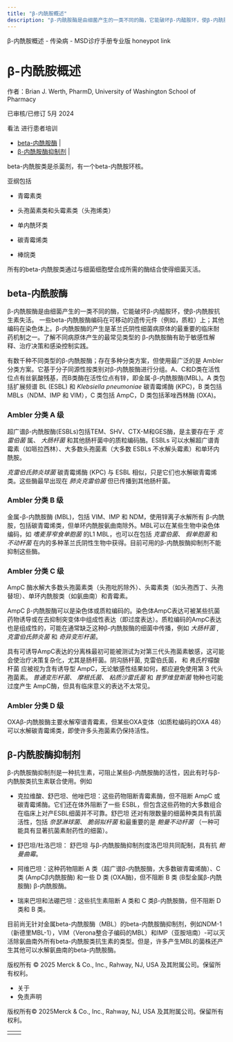 ```yaml
---
title: "β-内酰胺概述"
description: "β-内酰胺酶是由细菌产生的一类不同的酶，它能破坏β-内醯胺环，使β-内酰胺抗生素失活。 一些beta-内酰胺酶编码在可移动的遗传元件（例如，质粒）上；其他编码在染色体上。β-内酰胺酶的产生是革兰氏阴性细菌病原体的最重要的临床耐药机制之一。了解不同病原体产生的最常见类型的 β-内酰胺酶有助于敏感性解释、治疗决策和感染控制实践。"
---
```


﻿β\-内酰胺概述 \- 传染病 \- MSD诊疗手册专业版 honeypot link

# β-内酰胺概述

作者：Brian J. Werth, PharmD, University of Washington School of Pharmacy

已审核/已修订 5月 2024

看法 进行患者培训

- [beta-内酰胺酶](#beta-内酰胺酶_v66360398_zh) \|
- [β-内酰胺酶抑制剂](#β-内酰胺酶抑制剂_v66360434_zh) \|

beta-内酰胺类是杀菌剂，有一个beta-内酰胺环核。

亚纲包括

- 青霉素类

- 头孢菌素类和头霉素类（头孢烯类）

- 单内酰环类

- 碳青霉烯类

- 棒烷类


所有的beta-内酰胺类通过与细菌细胞壁合成所需的酶结合使得细菌灭活。

## beta-内酰胺酶

β-内酰胺酶是由细菌产生的一类不同的酶，它能破坏β-内醯胺环，使β-内酰胺抗生素失活。 一些beta-内酰胺酶编码在可移动的遗传元件（例如，质粒）上；其他编码在染色体上。β-内酰胺酶的产生是革兰氏阴性细菌病原体的最重要的临床耐药机制之一。了解不同病原体产生的最常见类型的 β-内酰胺酶有助于敏感性解释、治疗决策和感染控制实践。

有数千种不同类型的β-内酰胺酶；存在多种分类方案，但使用最广泛的是 Ambler 分类方案。它基于分子同源性按类别对β-内酰胺酶进行分组。A、C和D类在活性位点有丝氨酸残基，而B类酶在活性位点有锌，即金属-β-内酰胺酶(MBL)。A 类包括扩展频谱 BL (ESBL) 和 _Klebsiella pneumoniae_ 碳青霉烯酶 (KPC)，B 类包括 MBLs（NDM、IMP 和 VIM），C 类包括 AmpC，D 类包括苯唑西林酶 (OXA)。

### Ambler 分类 A 级

超广谱β-内酰胺酶(ESBLs)包括TEM、SHV、CTX-M和GES酶，是主要存在于 _克雷伯菌_ 属、 _大肠杆菌_ 和其他肠杆菌中的质粒编码酶。ESBLs 可以水解超广谱青霉素（如哌拉西林）、大多数头孢菌素（大多数 ESBLs 不水解头霉素）和单环内酰胺。

_克雷伯氏肺炎球菌_ 碳青霉烯酶 (KPC) 与 ESBL 相似，只是它们也水解碳青霉烯类。这些酶最早出现在 _肺炎克雷伯菌_ 但已传播到其他肠杆菌。

### Ambler 分类 B 级

金属-β-内酰胺酶 (MBL)，包括 VIM、IMP 和 NDM，使用锌离子水解所有 β-内酰胺，包括碳青霉烯类，但单环内酰胺氨曲南除外。MBL可以在某些生物中染色体编码，如 _嗜麦芽窄食单胞菌_ 的L1 MBL，也可以在包括 _克雷伯菌_、 _假单胞菌_ 和 _不动杆菌_ 在内的多种革兰氏阴性生物中获得。目前可用的β-内酰胺酶抑制剂不能抑制这些酶。

### Ambler 分类 C 级

AmpC 酶水解大多数头孢菌素类（头孢吡肟除外）、头霉素类（如头孢西丁、头孢替坦）、单环内酰胺类（如氨曲南）和青霉素。

AmpC β-内酰胺酶可以是染色体或质粒编码的。染色体AmpC表达可被某些抗菌药物诱导或在去抑制突变体中组成性表达（即过度表达）。质粒编码的AmpC表达也是组成性的，可能在通常缺乏这种β-内酰胺酶的细菌中传播，例如 _大肠杆菌_ , _克雷伯氏肺炎菌_ 和 _奇异变形杆菌_。

具有可诱导AmpC表达的分离株最初可能被测试为对第三代头孢菌素敏感，这可能会使治疗决策复杂化，尤其是肠杆菌。阴沟肠杆菌, 克雷伯氏菌， 和 弗氏柠檬酸杆菌 应被视为含有诱导型 AmpC，无论敏感性结果如何，都应避免使用第 3 代头孢菌素。 _普通变形杆菌_、 _摩根氏菌_、 _粘质沙雷氏菌_ 和 _普罗维登斯菌_ 物种也可能过度产生 AmpC酶，但具有临床意义的表达不太常见。

### Ambler 分类 D 级

OXAβ-内酰胺酶主要水解窄谱青霉素，但某些OXA变体（如质粒编码的OXA 48）可以水解碳青霉烯类，即使许多头孢菌素仍保持活性。

## β-内酰胺酶抑制剂

β-内酰胺酶抑制剂是一种抗生素，可阻止某些β-内酰胺酶的活性，因此有时与β-内酰胺类抗生素联合使用。例如

- 克拉维酸、舒巴坦、他唑巴坦：这些药物阻断青霉素酶，但不阻断 AmpC 或碳青霉烯酶。它们还在体外阻断了一些 ESBL，但包含这些药物的大多数组合在临床上对产ESBL细菌并不可靠。舒巴坦 还对有限数量的细菌种类具有抗菌活性，包括 _奈瑟淋球菌_、 _脆弱拟杆菌_ 和最重要的是 _鲍曼不动杆菌_ （一种可能具有显著抗菌素耐药性的细菌）。

- 舒巴坦/杜洛巴坦： 舒巴坦 与β-内酰胺酶抑制剂度洛巴坦共同配制，具有抗 _鲍曼曲霉_。

- 阿维巴坦：这种药物阻断 A 类（超广谱β-内酰胺酶，大多数碳青霉烯酶）、C 类 (AmpCβ内酰胺酶) 和一些 D 类 (OXA酶)，但不阻断 B 类 (B型金属β-内酰胺酶) β-内酰胺酶。

- 瑞来巴坦和法硼巴坦：这些抗生素阻断 A 类和 C 类β-内酰胺酶，但不阻断 D 类和 B 类。


目前尚无针对金属beta-内酰胺酶（MBL）的beta-内酰胺酶抑制剂，例如NDM-1（新德里MBL-1），VIM（Verona整合子编码的MBL）和IMP（亚胺培南）-可以灭活除氨曲南外所有beta-内酰胺类抗生素的类型。但是，许多产生MBL的菌株还产生其他可以水解氨曲南的beta-内酰胺酶。



版权所有 © 2025
Merck & Co., Inc., Rahway, NJ, USA 及其附属公司。保留所有权利。

- 关于
- 免责声明

版权所有© 2025Merck & Co., Inc., Rahway, NJ, USA 及其附属公司。保留所有权利。

|     |     |
| --- | --- |
|  |  |